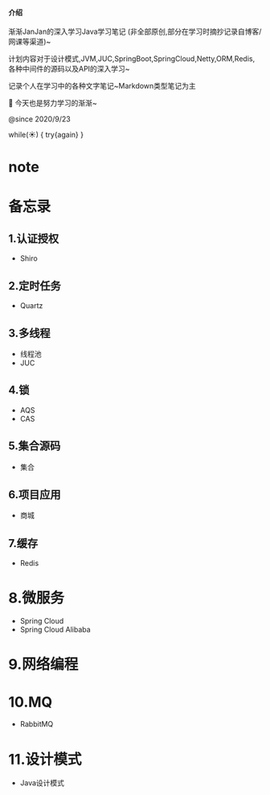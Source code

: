 #### 介绍
渐渐JanJan的深入学习Java学习笔记
(非全部原创,部分在学习时摘抄记录自博客/网课等渠道)~

计划内容对于设计模式,JVM,JUC,SpringBoot,SpringCloud,Netty,ORM,Redis,各种中间件的源码以及API的深入学习~

记录个人在学习中的各种文字笔记~Markdown类型笔记为主

📖 今天也是努力学习的渐渐~

@since 2020/9/23

while(☀)
{
   try{again}
}


# note

# 备忘录
## 1.认证授权

* Shiro

## 2.定时任务

* Quartz

## 3.多线程

* 线程池
* JUC

## 4.锁

* AQS
* CAS

## 5.集合源码

* 集合

## 6.项目应用

* 商城

## 7.缓存

- Redis

# 8.微服务

* Spring Cloud
* Spring Cloud Alibaba

# 9.网络编程



# 10.MQ

- RabbitMQ

# 11.设计模式

- Java设计模式

